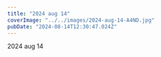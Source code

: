 ```yaml
---
title: "2024 aug 14"
coverImage: "../../images/2024-aug-14-A4ND.jpg"
pubDate: "2024-08-14T12:30:47.024Z"
---
```


2024 aug 14
